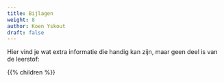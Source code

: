 ```yaml
---
title: Bijlagen
weight: 8
author: Koen Yskout
draft: false
---
```


Hier vind je wat extra informatie die handig kan zijn, maar geen deel is van de leerstof:

{{% children %}}